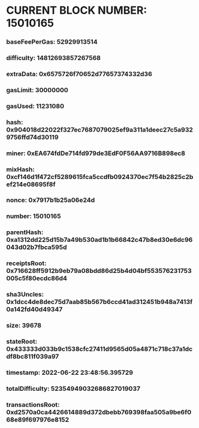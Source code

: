# CURRENT BLOCK NUMBER: 15010165

### baseFeePerGas: 52929913514
### difficulty: 14812693857267568
### extraData: 0x6575726f70652d77657374332d36
### gasLimit: 30000000
### gasUsed: 11231080
### hash: 0x904018d22022f327ec7687079025ef9a311a1deec27c5a9329756ffd74d30119
### miner: 0xEA674fdDe714fd979de3EdF0F56AA9716B898ec8
### mixHash: 0xcf146d1f472cf5289615fca5ccdfb0924370ec7f54b2825c2bef214e08695f8f
### nonce: 0x7917b1b25a06e24d
### number: 15010165
### parentHash: 0xa1312dd225d15b7a49b530ad1b1b66842c47b8ed30e6dc96043d02b7fbca595d
### receiptsRoot: 0x716628ff5912b9eb79a08bdd86d25b4d04bf553576231753005c5f80ecdc86d4
### sha3Uncles: 0x1dcc4de8dec75d7aab85b567b6ccd41ad312451b948a7413f0a142fd40d49347
### size: 39678
### stateRoot: 0x433333d033b9c1538cfc27411d9565d05a4871c718c37a1dcdf8bc811f039a97
### timestamp: 2022-06-22 23:48:56.395729
### totalDifficulty: 52354949032686827019037
### transactionsRoot: 0xd2570a0ca4426614889d372dbebb769398faa505a9be6f068e89f697976e8152
